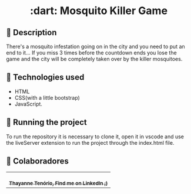 <h1 align="center">:dart: Mosquito Killer Game</h1>

## :memo: Description
There's a mosquito infestation going on in the city and you need to put an end to it...
If you miss 3 times before the countdown ends you lose the game and the city will be completely taken over by the killer mosquitoes.
## :wrench: Technologies used
* HTML
* CSS(with a little bootstrap) 
* JavaScript.

## :rocket: Running the project
To run the repository it is necessary to clone it, open it in vscode and use the liveServer extension to run the project through the index.html file.

## :handshake: Colaboradores
<table>
  <tr>
    <td align="center">
      <a href="https://www.linkedin.com/in/thayanne-tenorio/"><br>
        <sub>
          <b>Thayanne Tenório, Find me on LinkedIn ;) </b>
        </sub>
      </a>
    </td>
  </tr>
</table>
